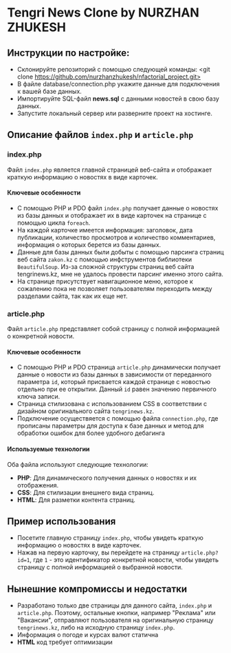 # Tengri News Clone by NURZHAN ZHUKESH
## Инструкции по настройке:
- Склонируйте репозиторий с помощью следующей команды: <git clone https://github.com/nurzhanzhukesh/nfactorial_project.git>
- В файле database/connection.php укажите данные для подключения к вашей базе данных.
- Импортируйте SQL-файл **news.sql** с данными новостей в свою базу данных.
- Запустите локальный сервер или разверните проект на хостинге.
## Описание файлов `index.php` и `article.php`
### index.php
Файл `index.php` является главной страницей веб-сайта и отображает краткую информацию о новостях в виде карточек.
#### Ключевые особенности
- С помощью PHP и PDO файл `index.php` получает данные о новостях из базы данных и отображает их в виде карточек на странице с помощью цикла `foreach`.
- На каждой карточке имеется информация: заголовок, дата публикации, количество просмотров и количество комментариев, информация о которых берется из базы данных.
- Данные для базы данных были добыты с помощью парсинга страниц веб сайта `zakon.kz` с помощью инфструментов библиотеки `BeautifulSoup`. Из-за сложной структуры страниц веб сайта tengrinews.kz, мне не удалось провести парсинг именно этого сайта.
- На странице присутствует навигационное меню, которое к сожалению пока не позволяет пользователям переходить между разделами сайта, так как их еще нет.
### article.php
Файл `article.php` представляет собой страницу с полной информацией о конкретной новости.
#### Ключевые особенности
- С помощью PHP и PDO страница `article.php` динамически получает данные о новости из базы данных в зависимости от переданного параметра `id`, который присвается каждой странице с новостью отдельно при ее открытии. Данный `id` равен значению первичного ключа записи.
- Страница стилизована с использованием CSS в соответствии с дизайном оригинального сайта `tengrinews.kz`.
- Подключение осуществяется с помощью файла `connection.php`, где прописаны параметры для доступа к базе данных и метод для обработки ошибок для более удобного дебагинга
#### Используемые технологии
Оба файла используют следующие технологии:
- **PHP**: Для динамического получения данных о новостях и их отображения.
- **CSS**: Для стилизации внешнего вида страниц.
- **HTML**: Для разметки контента страниц.
## Пример использования
- Посетите главную страницу `index.php`, чтобы увидеть краткую информацию о новостях в виде карточек.
- Нажав на первую карточку, вы перейдете на страницу `article.php?id=1`, где `1` - это идентификатор конкретной новости, чтобы увидеть страницу с полной информацией о выбранной новости.
## Нынешние компромиссы и недостатки
- Разработано только две страницы для данного сайта, `index.php` и `article.php`. Поэтому, остальные кнопки, например "Реклама" или "Вакансии", отправляют пользователя на оригинальную страницу `tengrinews.kz`, либо на исходную страницу `index.php`.
- Информация о погоде и курсах валют статична
- **HTML** код требует оптимизации
